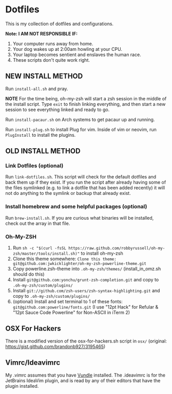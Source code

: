 # Dotfiles

This is my collection of dotfiles and configurations.

**Note: I AM NOT RESPONSIBLE IF:**

1. Your computer runs away from home.
2. Your dog wakes up at 2:00am howling at your CPU.
3. Your laptop becomes sentient and enslaves the human race.
4. These scripts don't quite work right.

## NEW INSTALL METHOD

Run `install-all.sh` and pray.

**NOTE** For the time being, oh-my-zsh will start a zsh session in the middle of the install script. Type `exit` to finish linking everything, and then start a new session to see everything linked and ready to go.

Run `install-pacaur.sh` on Arch systems to get pacaur up and running.

Run `install-plug.sh` to install Plug for vim. Inside of vim or neovim, run `PlugInstall` to install the plugins.

## OLD INSTALL METHOD

### Link Dotfiles (optional)

Run `link-dotfiles.sh`. This script will check for the default dotfiles and back them up if they exist. If you run the script after already having some of the files symlinked (e.g. to link a dotfile that has been added recently) it will not do anything to the symlink or backup that already exist.

### Install homebrew and some helpful packages (optional)

Run `brew-install.sh`. If you are curious what binaries will be installed, check out the array in that file.

### Oh-My-ZSH

1. Run `sh -c "$(curl -fsSL https://raw.github.com/robbyrussell/oh-my-zsh/master/tools/install.sh)"` to install oh-my-zsh
2. Clone this theme somewhere: `Clone this theme: git@github.com:jwkicklighter/oh-my-zsh-powerline-theme.git`
3. Copy powerline.zsh-theme into `.oh-my-zsh/themes/` (install_in_omz.sh should do this)
4. Install `git@github.com:yonchu/grunt-zsh-completion.git` and copy to `.oh-my-zsh/custom/plugins/`
5. Install `git://github.com/zsh-users/zsh-syntax-highlighting.git` and copy to `.oh-my-zsh/custom/plugins/`
6. (optional) Install and set terminal to 1 of these fonts: `git@github.com:powerline/fonts.git` (I use "12pt Hack" for Refular & "12pt Sauce Code Powerline" for Non-ASCII in iTerm 2)

## OSX For Hackers

There is a modified version of the osx-for-hackers.sh script in `osx/` (original: https://gist.github.com/brandonb927/3195465)

## Vimrc/Ideavimrc

My .vimrc assumes that you have [Vundle](https://github.com/VundleVim/Vundle.vim) installed. The .ideavimrc is for the JetBrains IdeaVim plugin, and is read by any of their editors that have the plugin installed.
